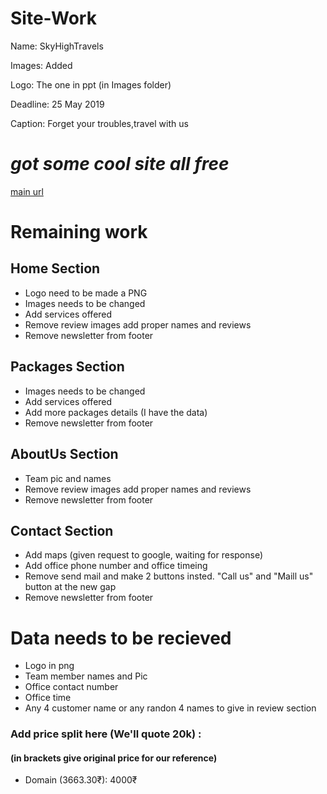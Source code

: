 # Site-Work

Name: SkyHighTravels

Images: Added

Logo: The one in ppt (in Images folder)

Deadline: 25 May 2019

Caption: Forget your troubles,travel with us

# *got some cool site all free*
[main url](https://colorlib.com/wp/free-travel-website-templates/)

# Remaining work
## Home Section
- Logo need to be made a PNG
- Images needs to be changed
- Add services offered
- Remove review images add proper names and reviews
- Remove newsletter from footer
## Packages Section
- Images needs to be changed
- Add services offered
- Add more packages details (I have the data)
- Remove newsletter from footer
## AboutUs Section
- Team pic and names
- Remove review images add proper names and reviews
- Remove newsletter from footer
## Contact Section
- Add maps (given request to google, waiting for response)
- Add office phone number and office timeing
- Remove send mail and make 2 buttons insted. "Call us" and "Maill us" button at the new gap
- Remove newsletter from footer

# Data needs to be recieved
- Logo in png
- Team member names and Pic
- Office contact number
- Office time
- Any 4 customer name or any randon 4 names to give in review section

### Add price split here (We'll quote 20k) :
#### (in brackets give original price for our reference)
- Domain (3663.30₹): 4000₹
